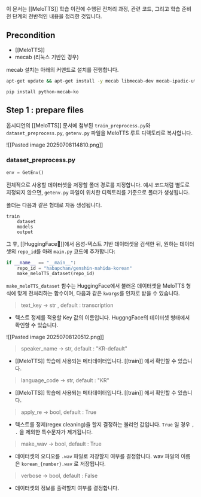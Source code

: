 이 문서는 [[MeloTTS]] 학습 이전에 수행된 전처리 과정, 관련 코드, 그리고 학습 준비 전 단계의 전반적인 내용을 정리한 것입니다.

## Precondition

- [[MeloTTS]]
- mecab (리눅스 기반인 경우)

mecab 설치는 아래의 커맨드로 설치를 진행합니다.

```bash
apt-get update && apt-get install -y mecab libmecab-dev mecab-ipadic-utf8
```

```
pip install python-mecab-ko
```


## Step 1 : prepare files

옵시디언의 [[MeloTTS]] 문서에 첨부된 `train_preprocess.py`와 `dataset_preprocess.py`, `getenv.py` 파일을 MeloTTS 루트 디렉토리로 복사합니다.

![[Pasted image 20250708114810.png]]

### dataset_preprocess.py

```python
env = GetEnv()
```

전체적으로 사용할 데이터셋을 저장할 폴더 경로를 지정합니다. 예시 코드처럼 별도로 지정되지 않으면, `getenv.py` 파일이 위치한 디렉토리를 기준으로 폴더가 생성됩니다.

폴더는 다음과 같은 형태로 자동 생성됩니다.

```
train
	dataset
	models
	output
```

그 후, [[HuggingFace🤗]]에서 음성-텍스트 기반 데이터셋을 검색한 뒤, 원하는 데이터셋의 `repo_id`를 아래 `main.py` 코드에 추가합니다:

```python
if __name__ == "__main__":
    repo_id = "habapchan/genshin-nahida-korean"
    make_meloTTS_dataset(repo_id)
```

`make_meloTTS_dataset` 함수는 HuggingFace에서 불러온 데이터셋을 MeloTTS 형식에 맞게 전처리하는 함수이며, 다음과 같은 `kwargs`를 인자로 받을 수 있습니다.

> text_key -> str , default : transcription

- 텍스트 정제를 적용할 Key 값의 이름입니다. HuggngFace의 데이터셋 형태에서 확인할 수 있습니다.

![[Pasted image 20250708120512.png]]

> speaker_name -> str, default : "KR-default"

- [[MeloTTS]] 학습에 사용되는 메타데이터입니다. [[train]] 에서 확인할 수 있습니다.

> language_code -> str, default : "KR"

- [[MeloTTS]] 학습에 사용되는 메타데이터입니다. [[train]] 에서 확인할 수 있습니다.

> apply_re -> bool, default : True

- 텍스트를 정제(regex cleaning)을 할지 결정하는 불리언 값입니다. `True` 일 경우 `,` `.` 을 제외한 특수문자가 제거됩니다.

> make_wav -> bool, default : True

- 데이터셋의 오디오를 `.wav` 파일로 저장할지 여부를 결정합니다. wav 파일의 이름은 `korean_{number}.wav` 로 저장됩니다.

> verbose -> bool, default : False

- 데이터셋의 정보를 출력할지 여부를 결정합니다.


